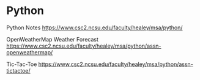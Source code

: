 # Python

Python Notes
https://www.csc2.ncsu.edu/faculty/healey/msa/python/

OpenWeatherMap Weather Forecast
https://www.csc2.ncsu.edu/faculty/healey/msa/python/assn-openweathermap/

Tic-Tac-Toe
https://www.csc2.ncsu.edu/faculty/healey/msa/python/assn-tictactoe/

